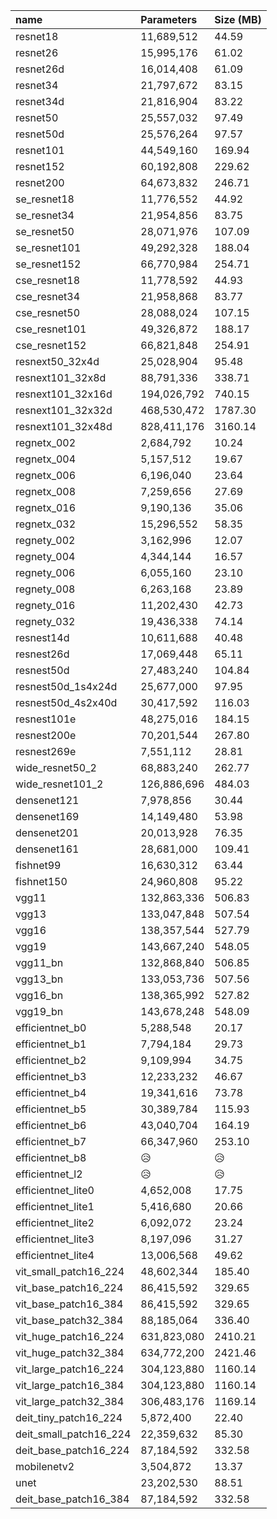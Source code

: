 | name                   | Parameters   | Size (MB)   |
|:-----------------------|:-------------|:------------|
| resnet18               | 11,689,512   | 44.59       |
| resnet26               | 15,995,176   | 61.02       |
| resnet26d              | 16,014,408   | 61.09       |
| resnet34               | 21,797,672   | 83.15       |
| resnet34d              | 21,816,904   | 83.22       |
| resnet50               | 25,557,032   | 97.49       |
| resnet50d              | 25,576,264   | 97.57       |
| resnet101              | 44,549,160   | 169.94      |
| resnet152              | 60,192,808   | 229.62      |
| resnet200              | 64,673,832   | 246.71      |
| se_resnet18            | 11,776,552   | 44.92       |
| se_resnet34            | 21,954,856   | 83.75       |
| se_resnet50            | 28,071,976   | 107.09      |
| se_resnet101           | 49,292,328   | 188.04      |
| se_resnet152           | 66,770,984   | 254.71      |
| cse_resnet18           | 11,778,592   | 44.93       |
| cse_resnet34           | 21,958,868   | 83.77       |
| cse_resnet50           | 28,088,024   | 107.15      |
| cse_resnet101          | 49,326,872   | 188.17      |
| cse_resnet152          | 66,821,848   | 254.91      |
| resnext50_32x4d        | 25,028,904   | 95.48       |
| resnext101_32x8d       | 88,791,336   | 338.71      |
| resnext101_32x16d      | 194,026,792  | 740.15      |
| resnext101_32x32d      | 468,530,472  | 1787.30     |
| resnext101_32x48d      | 828,411,176  | 3160.14     |
| regnetx_002            | 2,684,792    | 10.24       |
| regnetx_004            | 5,157,512    | 19.67       |
| regnetx_006            | 6,196,040    | 23.64       |
| regnetx_008            | 7,259,656    | 27.69       |
| regnetx_016            | 9,190,136    | 35.06       |
| regnetx_032            | 15,296,552   | 58.35       |
| regnety_002            | 3,162,996    | 12.07       |
| regnety_004            | 4,344,144    | 16.57       |
| regnety_006            | 6,055,160    | 23.10       |
| regnety_008            | 6,263,168    | 23.89       |
| regnety_016            | 11,202,430   | 42.73       |
| regnety_032            | 19,436,338   | 74.14       |
| resnest14d             | 10,611,688   | 40.48       |
| resnest26d             | 17,069,448   | 65.11       |
| resnest50d             | 27,483,240   | 104.84      |
| resnest50d_1s4x24d     | 25,677,000   | 97.95       |
| resnest50d_4s2x40d     | 30,417,592   | 116.03      |
| resnest101e            | 48,275,016   | 184.15      |
| resnest200e            | 70,201,544   | 267.80      |
| resnest269e            | 7,551,112    | 28.81       |
| wide_resnet50_2        | 68,883,240   | 262.77      |
| wide_resnet101_2       | 126,886,696  | 484.03      |
| densenet121            | 7,978,856    | 30.44       |
| densenet169            | 14,149,480   | 53.98       |
| densenet201            | 20,013,928   | 76.35       |
| densenet161            | 28,681,000   | 109.41      |
| fishnet99              | 16,630,312   | 63.44       |
| fishnet150             | 24,960,808   | 95.22       |
| vgg11                  | 132,863,336  | 506.83      |
| vgg13                  | 133,047,848  | 507.54      |
| vgg16                  | 138,357,544  | 527.79      |
| vgg19                  | 143,667,240  | 548.05      |
| vgg11_bn               | 132,868,840  | 506.85      |
| vgg13_bn               | 133,053,736  | 507.56      |
| vgg16_bn               | 138,365,992  | 527.82      |
| vgg19_bn               | 143,678,248  | 548.09      |
| efficientnet_b0        | 5,288,548    | 20.17       |
| efficientnet_b1        | 7,794,184    | 29.73       |
| efficientnet_b2        | 9,109,994    | 34.75       |
| efficientnet_b3        | 12,233,232   | 46.67       |
| efficientnet_b4        | 19,341,616   | 73.78       |
| efficientnet_b5        | 30,389,784   | 115.93      |
| efficientnet_b6        | 43,040,704   | 164.19      |
| efficientnet_b7        | 66,347,960   | 253.10      |
| efficientnet_b8        | 😥           | 😥          |
| efficientnet_l2        | 😥           | 😥          |
| efficientnet_lite0     | 4,652,008    | 17.75       |
| efficientnet_lite1     | 5,416,680    | 20.66       |
| efficientnet_lite2     | 6,092,072    | 23.24       |
| efficientnet_lite3     | 8,197,096    | 31.27       |
| efficientnet_lite4     | 13,006,568   | 49.62       |
| vit_small_patch16_224  | 48,602,344   | 185.40      |
| vit_base_patch16_224   | 86,415,592   | 329.65      |
| vit_base_patch16_384   | 86,415,592   | 329.65      |
| vit_base_patch32_384   | 88,185,064   | 336.40      |
| vit_huge_patch16_224   | 631,823,080  | 2410.21     |
| vit_huge_patch32_384   | 634,772,200  | 2421.46     |
| vit_large_patch16_224  | 304,123,880  | 1160.14     |
| vit_large_patch16_384  | 304,123,880  | 1160.14     |
| vit_large_patch32_384  | 306,483,176  | 1169.14     |
| deit_tiny_patch16_224  | 5,872,400    | 22.40       |
| deit_small_patch16_224 | 22,359,632   | 85.30       |
| deit_base_patch16_224  | 87,184,592   | 332.58      |
| mobilenetv2            | 3,504,872    | 13.37       |
| unet                   | 23,202,530   | 88.51       |
| deit_base_patch16_384  | 87,184,592   | 332.58      |